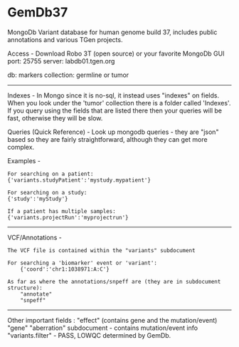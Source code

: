 # GemDb37
MongoDb Variant database for human genome build 37, includes public annotations and various TGen projects.

Access -
Download Robo 3T (open source) or your favorite MongoDb GUI
	port: 25755
	server: labdb01.tgen.org
	
db: markers
collection: germline or tumor

--------------------------------------------------------------
Indexes -
    In Mongo since it is no-sql, it instead uses "indexes" on fields. When you look 
    under the 'tumor' collection there is a folder called 'Indexes'.  If you query using
    the fields that are listed there then your queries will be fast, otherwise they
    will be slow.

Queries (Quick Reference) - 
    Look up mongodb queries - they are "json" based so they are fairly straightforward, 
    although they can get more complex.
  
Examples -
 
    For searching on a patient:
    {'variants.studyPatient':'mystudy.mypatient'}

    For searching on a study:
    {'study':'myStudy'}

    If a patient has multiple samples:
    {'variants.projectRun':'myprojectrun'} 

-----------------------------------------------------------------------
VCF/Annotations -

    The VCF file is contained within the "variants" subdocument

    For searching a 'biomarker' event or 'variant':
        {'coord':'chr1:1038971:A:C'}

    As far as where the annotations/snpeff are (they are in subdocument structure):
        "annotate"    
        "snpeff"

-----------------------------------------------------------------------

Other important fields : 
        "effect" (contains gene and the mutation/event)
        "gene"
        "aberration" subdocument - contains mutation/event info
	"variants.filter" - PASS, LOWQC determined by GemDb.

